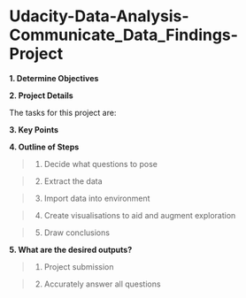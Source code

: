 # Udacity-Data-Analysis-Communicate_Data_Findings-Project

 **1. Determine Objectives**


**2. Project Details**


The tasks for this project are:



**3. Key Points**


**4. Outline of Steps** 

>1. Decide what questions to pose

>2. Extract the data  

>3. Import data into environment  

>4. Create visualisations to aid and augment exploration 

>5. Draw conclusions


**5. What are the desired outputs?** 

>1. Project submission 

>2. Accurately answer all questions 
